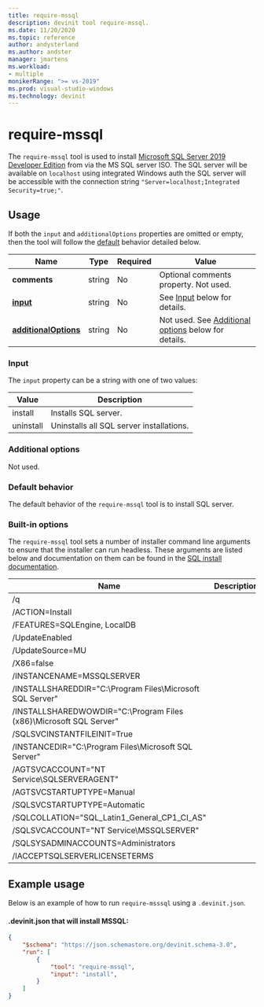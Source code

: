 ```yaml
---
title: require-mssql
description: devinit tool require-mssql.
ms.date: 11/20/2020
ms.topic: reference
author: andysterland
ms.author: andster
manager: jmartens
ms.workload:
- multiple
monikerRange: ">= vs-2019"
ms.prod: visual-studio-windows
ms.technology: devinit
---
```

# require-mssql

The `require-mssql` tool is used to install [Microsoft SQL Server 2019 Developer Edition](https://www.microsoft.com/sql-server/application-development) from via the MS SQL server ISO. The SQL server will be available on `localhost` using integrated Windows auth the SQL server will be accessible with the connection string `"Server=localhost;Integrated Security=true;"`.

## Usage

If both the `input` and `additionalOptions` properties are omitted or empty, then the tool will follow the [default](#default-behavior) behavior detailed below.

| Name                                             | Type   | Required | Value                                                                                   |
|--------------------------------------------------|--------|----------|-----------------------------------------------------------------------------------------|
| **comments**                                     | string | No       | Optional comments property. Not used.                                                   |
| [**input**](#input)                              | string | No       | See [Input](#input) below for details.                                                  |
| [**additionalOptions**](#additional-options)     | string | No       | Not used. See [Additional options](#additional-options) below for details.              |

### Input

The `input` property can be a string with one of two values:

| Value     | Description                              |
|-----------|------------------------------------------|
| install   | Installs SQL server.                     |
| uninstall | Uninstalls all SQL server installations. |

### Additional options

Not used.

### Default behavior

The default behavior of the `require-mssql` tool is to install SQL server.

### Built-in options

The `require-mssql` tool sets a number of installer command line arguments to ensure that the installer can run headless. These arguments are listed below and documentation on them can be found in the [SQL install documentation](/sql/database-engine/install-windows/install-sql-server-from-the-command-prompt?view=sql-server-ver15&preserve-view=true).

| Name                                                               | Description |
|--------------------------------------------------------------------|-------------|
| /q                                                                 |             |
| /ACTION=Install                                                    |             |
| /FEATURES=SQLEngine, LocalDB                                       |             |
| /UpdateEnabled                                                     |             |
| /UpdateSource=MU                                                   |             |
| /X86=false                                                         |             |
| /INSTANCENAME=MSSQLSERVER                                          |             |
| /INSTALLSHAREDDIR="C:\Program Files\Microsoft SQL Server"          |             |
| /INSTALLSHAREDWOWDIR="C:\Program Files (x86)\Microsoft SQL Server" |             |
| /SQLSVCINSTANTFILEINIT=True                                        |             |
| /INSTANCEDIR="C:\Program Files\Microsoft SQL Server"               |             |
| /AGTSVCACCOUNT="NT Service\SQLSERVERAGENT"                         |             |
| /AGTSVCSTARTUPTYPE=Manual                                          |             |
| /SQLSVCSTARTUPTYPE=Automatic                                       |             |
| /SQLCOLLATION="SQL_Latin1_General_CP1_CI_AS"                       |             |
| /SQLSVCACCOUNT="NT Service\MSSQLSERVER"                            |             |
| /SQLSYSADMINACCOUNTS=Administrators                                |             |
| /IACCEPTSQLSERVERLICENSETERMS                                      |             |

## Example usage
Below is an example of how to run `require-msssql` using a `.devinit.json`.

#### .devinit.json that will install MSSQL:
```json
{
    "$schema": "https://json.schemastore.org/devinit.schema-3.0",
    "run": [
        {
            "tool": "require-mssql",
            "input": "install",
        }
    ]
}
```